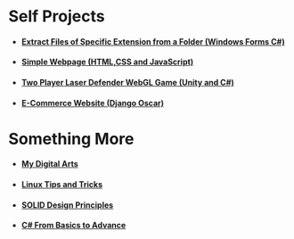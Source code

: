 # Self Projects

* #### [Extract Files of Specific Extension from a Folder (Windows Forms C#)](https://github.com/WilcyWilson/SP-WinFormsCS-ExtractFiles/)
* #### [Simple Webpage (HTML,CSS and JavaScript)](https://github.com/WilcyWilson/SP-OmniFoodJsHtmlCSS-Webpage/)
* #### [Two Player Laser Defender WebGL Game (Unity and C#)](https://github.com/WilcyWilson/SP-LaserDefender_WebGL_Unity-GameDev/)
* #### [E-Commerce Website (Django Oscar)](https://github.com/WilcyWilson/6thSem-Ecom-Project/tree/payment-gateway)

# Something More

* #### [My Digital Arts](https://github.com/WilcyWilson/Digital-Painting/blob/main/README.md) 
* #### [Linux Tips and Tricks](https://github.com/WilcyWilson/Linux-Study/blob/main/README.md)
* #### [SOLID Design Principles](https://github.com/WilcyWilson/SOLID-Design-Principles/blob/master/README.md)
* #### [C# From Basics to Advance](https://github.com/WilcyWilson/CSharp-101/blob/main/README.md) 





